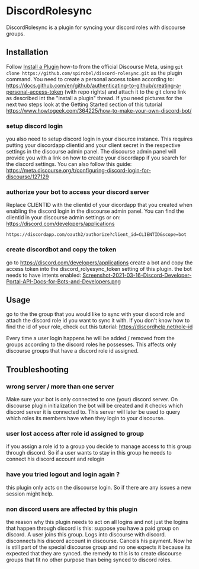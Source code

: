 # DiscordRolesync

DiscordRolesync is a plugin for syncing your discord roles with discourse groups.

## Installation

Follow [Install a Plugin](https://meta.discourse.org/t/install-a-plugin/19157)
how-to from the official Discourse Meta, using `git clone https://github.com/spirobel/discord-rolesync.git`
as the plugin command. You need to create a personal access token according to: https://docs.github.com/en/github/authenticating-to-github/creating-a-personal-access-token (with repo rights) and attach it to the git clone link as described int the "install a plugin" thread. If you need pictures for the next two steps look at the Getting Started section of this tutorial https://www.howtogeek.com/364225/how-to-make-your-own-discord-bot/

### setup discord login

you also need to setup discord login in your disource instance. This requires putting your discordapp clientid and your client secret in the respective settings in the discourse admin panel. The discourse admin panel will provide you with a link on how to create your discordapp if you search for the discord settings. You can also follow this guide: https://meta.discourse.org/t/configuring-discord-login-for-discourse/127129

### authorize your bot to access your discord server

Replace CLIENTID with the clientid of your dicordapp that you created when enabling the discord login in the discourse admin panel. You can find the clientid in your discourse admin settings or on: https://discord.com/developers/applications

```
https://discordapp.com/oauth2/authorize?client_id=CLIENTID&scope=bot
```

### create discordbot and copy the token

go to https://discord.com/developers/applications create a bot and copy the access token into the discord_rolyesync_token setting of this plugin.
the bot needs to have intents enabled: [Screenshot-2021-03-16-Discord-Developer-Portal-API-Docs-for-Bots-and-Developers.png](https://postimg.cc/87BrjXV5)

## Usage

go to the the group that you would like to sync with your discord role and attach the discord role id you want to sync it with. If you don't know how to find the id of your role, check out this tutorial: https://discordhelp.net/role-id

Every time a user login happens he will be added / removed from the groups according to the discord roles he possesses. This affects only discourse groups that have a discord role id assigned.

## Troubleshooting

### wrong server / more than one server

Make sure your bot is only connected to one (your) discord server. On discourse plugin initialization the bot will be created and it checks which discord server it is connected to.
This server will later be used to query which roles its members have when they login to your discourse.

### user lost access after role id assigned to group

if you assign a role id to a group you decide to manage access to this group through discord. So if a user wants to stay in this group he needs to connect his discord account and relogin

### have you tried logout and login again ?

this plugin only acts on the discourse login. So if there are any issues a new session might help.

### non discord users are affected by this plugin

the reason why this plugin needs to act on all logins and not just the logins that happen through discord is this:
suppose you have a paid group on discord. A user joins this group. Logs into discourse with discord. disconnects his discord account in discourse. Cancels his payment. Now he is still part of the special discourse group and no one expects it because its expected that they are synced. the remedy to this is to create discourse groups that fit no other purpose than being synced to discord roles.
